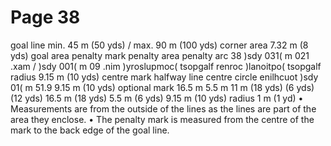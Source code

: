 # Page 38

goal line min. 45 m (50 yds) / max. 90 m (100 yds)
corner area
7.32 m (8 yds)
goal area
penalty mark
penalty area
penalty arc
38
)sdy
031(
m
021
.xam
/
)sdy
001(
m
09
.nim
)yroslupmoc(
tsopgalf
renroc
)lanoitpo(
tsopgalf
radius
9.15 m
(10 yds)
centre mark halfway line
centre circle
enilhcuot
)sdy
01(
m
51.9
9.15 m
(10 yds)
optional
mark
16.5 m 5.5 m 11 m
(18 yds) (6 yds) (12 yds)
16.5 m (18 yds) 5.5 m (6 yds) 9.15 m (10 yds)
radius 1 m (1 yd)
• Measurements are from the outside of the lines as the lines are part
of the area they enclose.
• The penalty mark is measured from the centre of the mark to the back edge
of the goal line.
